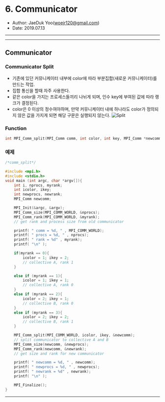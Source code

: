 # 6. Communicator
- Author: JaeDuk Yoo(woejr120@gmail.com)
- Date: 2019.07.13
---
---
## Communicator 
### Communicator Split
- 기존에 있던 커뮤니케이터 내부에 color에 따라 부분집합(새로운 커뮤니케이터)를 만드는 작업.
- 집합 통신을 할때 자주 사용한다.
- 같은 color을 가지는 프로세스들끼리 나뉘게 되며, 인수 key에 부여된 값에 따라 랭크가 결정된다.
- color은 0 이상의 정수여야하며, 만약 커뮤니케이터 내에 하나라도 color가 정의되지 않은 값을 가지게 되면 해당 구문은 실행되지 않는다.
    ![Split](http://k-atoms.ksc.re.kr/mpi/images/2_5_1_1.jpg)

### Function
```c
int MPI_Comm_split(MPI_Comm comm, int color, int key, MPI_Comm *newcomm)
```

### 예제
```c
/*comm_split*/ 

#include <mpi.h>
#include <stdio.h>
void main (int argc, char *argv[]){
    int i, nprocs, myrank;
    int icolor, ikey;
    int newprocs, newrank;
    MPI_Comm newcomm;

    MPI_Init(&argc, &argv);
    MPI_Comm_size(MPI_COMM_WORLD, &nprocs);
    MPI_Comm_rank(MPI_COMM_WORLD, &myrank);
    // get rank and process size from old communicator

    printf( " comm = %d, " , MPI_COMM_WORLD);
    printf( " procs = %d, " , nprocs);
    printf( " rank = %d" , myrank);
    printf( "\n" );

    if(myrank == 0){
        icolor = 1; ikey = 2;
        // collective A, rank 1
    }

    else if (myrank == 1){
        icolor = 1; ikey = 1;
        // collective A, rank 0
    }
    else if (myrank == 2){
        icolor = 2; ikey = 1;
        // collective B, rank 0
    }
    else if (myrank == 3){
        icolor = 2; ikey = 2;
        // collective B, rank 1
    }

    MPI_Comm_split(MPI_COMM_WORLD, icolor, ikey, &newcomm);
    // split communicator to collective A and B
    MPI_Comm_size(newcomm, &newprocs);
    MPI_Comm_rank(newcomm, &newrank);
    // get size and rank for new communicator

    printf( " newcomm = %d, " , newcomm);
    printf( " newprocs = %d, " , newprocs);
    printf( " newrank = %d" , newrank);
    printf( "\n" );

    MPI_Finalize();
}
```
---